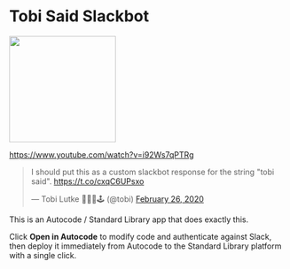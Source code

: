 # Tobi Said Slackbot
[<img src="https://deploy.stdlib.com/static/images/deploy.svg?" width="192">](https://deploy.stdlib.com/)

https://www.youtube.com/watch?v=i92Ws7qPTRg

<blockquote class="twitter-tweet"><p lang="en" dir="ltr">I should put this as a custom slackbot response for the string &quot;tobi said&quot;. <a href="https://t.co/cxqC6UPsxo">https://t.co/cxqC6UPsxo</a></p>&mdash; Tobi Lutke 🌳🌲🛒🕹 (@tobi) <a href="https://twitter.com/tobi/status/1232792954391101440?ref_src=twsrc%5Etfw">February 26, 2020</a></blockquote>

This is an Autocode / Standard Library app that does exactly this.

Click **Open in Autocode** to modify code and authenticate against Slack, then deploy it immediately from Autocode to the Standard Library platform with a single click.
